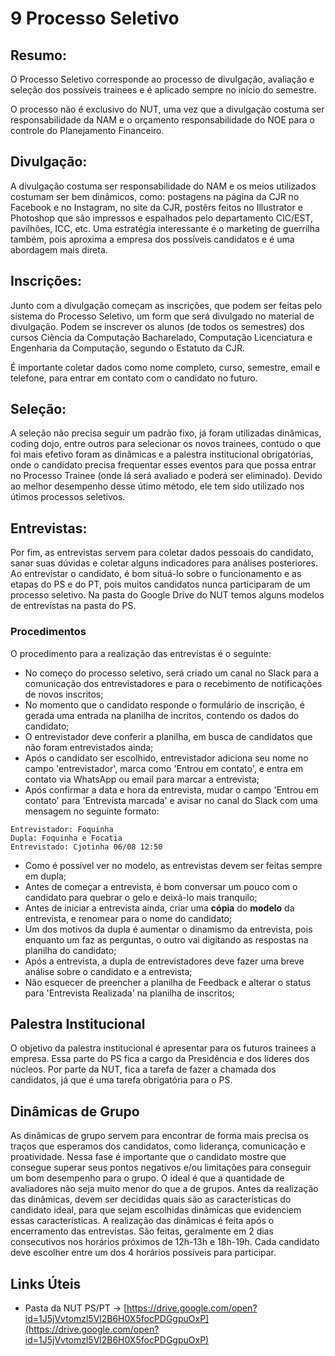 # 9 Processo Seletivo

## Resumo:

O Processo Seletivo corresponde ao processo de divulgação, avaliação e seleção dos possíveis trainees e é aplicado sempre no início do semestre.

O processo não é exclusivo do NUT, uma vez que a divulgação costuma ser responsabilidade da NAM e o orçamento responsabilidade do NOE para o controle do Planejamento Financeiro.

## Divulgação:

A divulgação costuma ser responsabilidade do NAM e os meios utilizados costumam ser bem dinâmicos, como: postagens na página da CJR no Facebook e no Instagram, no site da CJR, postêrs feitos no Illustrator e Photoshop que são impressos e espalhados pelo departamento CIC/EST, pavilhões, ICC, etc. Uma estratégia interessante é o marketing de guerrilha também, pois aproxima a empresa dos possíveis candidatos e é uma abordagem mais direta.

## Inscrições:

Junto com a divulgação começam as inscrições, que podem ser feitas pelo sistema do Processo Seletivo, um form que será divulgado no material de divulgação. Podem se inscrever os alunos \(de todos os semestres\) dos cursos Ciência da Computação Bacharelado, Computação Licenciatura e Engenharia da Computação, segundo o Estatuto da CJR.

É importante coletar dados como nome completo, curso, semestre, email e telefone, para entrar em contato com o candidato no futuro.

## Seleção:

A seleção não precisa seguir um padrão fixo, já foram utilizadas dinâmicas, coding dojo, entre outros para selecionar os novos trainees, contudo o que foi mais efetivo foram as dinâmicas e a palestra institucional obrigatórias, onde o candidato precisa frequentar esses eventos para que possa entrar no Processo Trainee \(onde lá será avaliado e poderá ser eliminado\). Devido ao melhor desempenho desse útimo método, ele tem sido utilizado nos útimos processos seletivos.

## Entrevistas:

Por fim, as entrevistas servem para coletar dados pessoais do candidato, sanar suas dúvidas e coletar alguns indicadores para análises posteriores. Ao entrevistar o candidato, é bom situá-lo sobre o funcionamento e as etapas do PS e do PT, pois muitos candidatos nunca participaram de um processo seletivo. Na pasta do Google Drive do NUT temos alguns modelos de entrevistas na pasta do PS.

### Procedimentos

O procedimento para a realização das entrevistas é o seguinte:

* No começo do processo seletivo, será criado um canal no Slack para a comunicação dos entrevistadores e para o recebimento de notificações de novos inscritos;
* No momento que o candidato responde o formulário de inscrição, é gerada uma entrada na planilha de incritos, contendo os dados do candidato;
* O entrevistador deve conferir a planilha, em busca de candidatos que não foram entrevistados ainda;
* Após o candidato ser escolhido, entrevistador adiciona seu nome no campo 'entrevistador', marca como 'Entrou em contato', e entra em contato via WhatsApp ou email para marcar a entrevista;
* Após confirmar a data e hora da entrevista, mudar o campo 'Entrou em contato' para 'Entrevista marcada' e avisar no canal do Slack com uma mensagem no seguinte formato:

```text
Entrevistador: Foquinha
Dupla: Foquinha e Focatia
Entrevistado: Cjotinha 06/08 12:50
```

* Como é possível ver no modelo, as entrevistas devem ser feitas sempre em dupla;
* Antes de começar a entrevista, é bom conversar um pouco com o candidato para quebrar o gelo e deixá-lo mais tranquilo;
* Antes de iniciar a entrevista ainda, criar uma **cópia** do **modelo** da entrevista, e renomear para o nome do candidato;
* Um dos motivos da dupla é aumentar o dinamismo da entrevista, pois enquanto um faz as perguntas, o outro vai digitando as respostas na planilha do candidato;
* Após a entrevista, a dupla de entrevistadores deve fazer uma breve análise sobre o candidato e a entrevista;
* Não esquecer de preencher a planilha de Feedback e alterar o status para 'Entrevista Realizada' na planilha de inscritos;

## Palestra Institucional

O objetivo da palestra institucional é apresentar para os futuros trainees a empresa. Essa parte do PS fica a cargo da Presidência e dos líderes dos núcleos. Por parte da NUT, fica a tarefa de fazer a chamada dos candidatos, já que é uma tarefa obrigatória para o PS.

## Dinâmicas de Grupo

As dinâmicas de grupo servem para encontrar de forma mais precisa os traços que esperamos dos candidatos, como liderança, comunicação e proatividade. Nessa fase é importante que o candidato mostre que consegue superar seus pontos negativos e/ou limitações para conseguir um bom desempenho para o grupo. O ideal é que a quantidade de avaliadores não seja muito menor do que a de grupos. Antes da realização das dinâmicas, devem ser decididas quais são as características do candidato ideal, para que sejam escolhidas dinâmicas que evidenciem essas características. A realização das dinâmicas é feita após o encerramento das entrevistas. São feitas, geralmente em 2 dias consecutivos nos horários próximos de 12h-13h e 18h-19h. Cada candidato deve escolher entre um dos 4 horários possíveis para participar.

## Links Úteis

* Pasta da NUT PS/PT -&gt; [https://drive.google.com/open?id=1J5jVvtomzl5Vl2B6H0X5focPDGgpuOxP](https://drive.google.com/open?id=1J5jVvtomzl5Vl2B6H0X5focPDGgpuOxP)

